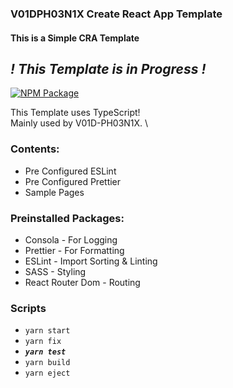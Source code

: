 ### V01DPH03N1X Create React App Template
#### This is a Simple CRA Template

## **_! This Template is in Progress !_**

[![NPM Package](https://github.com/V01D-PH03N1X/cra-template-voidphoenix/actions/workflows/npm-publish.yml/badge.svg)](https://github.com/V01D-PH03N1X/cra-template-voidphoenix/actions/workflows/npm-publish.yml)

This Template uses TypeScript! \
Mainly used by V01D-PH03N1X. \

### Contents:
- Pre Configured ESLint
- Pre Configured Prettier
- Sample Pages

### Preinstalled Packages:

 - Consola - For Logging
 - Prettier - For Formatting
 - ESLint - Import Sorting & Linting
 - SASS - Styling
 - React Router Dom - Routing

### Scripts

 - `yarn start`
 - `yarn fix`
 - **_`yarn test`_**
 - `yarn build`
 - `yarn eject`
